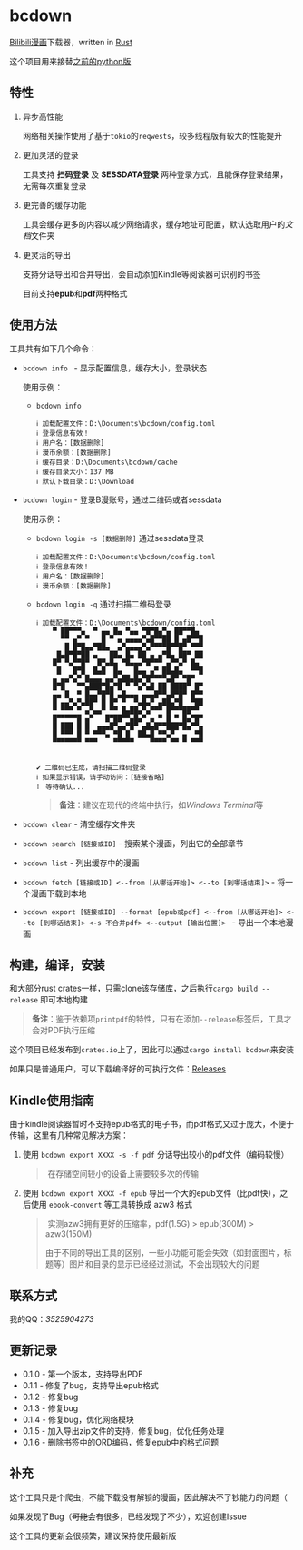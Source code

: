 # bcdown

[Bilibili漫画](manga.bilibili.com/)下载器，written in [Rust](rust-lang.org/)

这个项目用来接替[之前的python版](https://github.com/lihe07/bilibili-manga-downloader)

## 特性

1. 异步高性能

   网络相关操作使用了基于`tokio`的`reqwests`，较多线程版有较大的性能提升

2. 更加灵活的登录

   工具支持 **扫码登录** 及 **SESSDATA登录** 两种登录方式，且能保存登录结果，无需每次重复登录

3. 更完善的缓存功能

   工具会缓存更多的内容以减少网络请求，缓存地址可配置，默认选取用户的*文档*文件夹

4. 更灵活的导出

   支持分话导出和合并导出，会自动添加Kindle等阅读器可识别的书签
   
   目前支持**epub**和**pdf**两种格式

## 使用方法

工具共有如下几个命令：

- `bcdown info ` - 显示配置信息，缓存大小，登录状态

  使用示例：

  - `bcdown info`

    ```
    ℹ 加载配置文件：D:\Documents\bcdown/config.toml
    ℹ 登录信息有效！
    ℹ 用户名：[数据删除]
    ℹ 漫币余额：[数据删除]
    ℹ 缓存目录：D:\Documents\bcdown/cache
    ℹ 缓存目录大小：137 MB
    ℹ 默认下载目录：D:\Download
    ```

- `bcdown login`  - 登录B漫账号，通过二维码或者sessdata

  使用示例：

  - `bcdown login -s [数据删除]` 通过sessdata登录

    ```
    ℹ 加载配置文件：D:\Documents\bcdown/config.toml
    ℹ 登录信息有效！
    ℹ 用户名：[数据删除]
    ℹ 漫币余额：[数据删除]
    ```

  - `bcdown login -q` 通过扫描二维码登录

    ```
    ℹ 加载配置文件：D:\Documents\bcdown/config.toml
        ▀ ██▀▀▀▄  ▀ ▄▄ █▄ ▀▄▄ ▀█▀█▄▀▄ ██▀▀█▄
          ▀▀ ▄▀ ▀   █ ▀ ▄ ▄▄▄▄▀▄█▀▀██ █ ▄█▀▀█
           █ █▀█▄▄▀██▄  ▄▀▄▄▄▄▀▄▀▀▀▀█▀▀█▀ ▀▀▀
         █▄█▀█▀██ ▄   ██▄ █▄ ██ ▄ ▄▀█▄ ██▀ ██
        █▀ ▀▄▀▀█▀  █▀▄█▄ ▀█▄▄▄▀█▀▀▀ ▄▀▀▄▀ █▄
         █   █▀█  █▄█  █▄   █▄▄ ▄▀ ██▄█▄  ▀▀█
        ▄ ▄▄▀▄▀ █▄▄▄ ▄▄▀▄██▄█▄▀█▀▀▀▀▄█▀ ▀█▀
        █▀█   ▀▀▄███▀█▄▀█ ▀ ▀▄▀▄█ ██ ████▀ █▀
        ▄▄ █  ▀ █▄▄▀█▀█ ▄█▄▄▄ ▄▄▄█▀▀▄█▀█▀ █▀▀
        █ ▄▄▀▄▀▄██▀ █ █▀ ▀  ▀▄█▄▀ ▄██▄▀█  ▀██
        ▀ ▀▀▀ ▀ ▄▀▄▄▀ ▀▀ █▄██▄▀▄▀▀▀ █▀▀▀██▀▀
        █▀▀▀▀▀█ ▄▀   █▀██▀▀▄█▄▀ ▄ ▀ █ ▀ █▄▀█▀
        █ ███ █ █  ▄▄▄█▀▄▄▀█▀ ▄█▄█▀▀███▀█▄▀▀▄
        █ ▀▀▀ █ ▀ ▀▀▀▄ ▀█ █  ██▄█ ▀▀▄▀  ▄  ▀█
        ▀▀▀▀▀▀▀ ▀▀▀    ▀▀▀▀▀    ▀▀▀▀ ▀▀ ▀ ▀▀▀
    
    
    ✔ 二维码已生成，请扫描二维码登录
    ℹ 如果显示错误，请手动访问：[链接省略]
    ⠇ 等待确认...
    ```

    > **备注**：建议在现代的终端中执行，如*Windows Terminal*等

- `bcdown clear` - 清空缓存文件夹
- `bcdown search [链接或ID]` - 搜索某个漫画，列出它的全部章节
- `bcdown list` - 列出缓存中的漫画
- `bcdown fetch [链接或ID] <--from [从哪话开始]> <--to [到哪话结束]>` - 将一个漫画下载到本地
- `bcdown export [链接或ID] --format [epub或pdf] <--from [从哪话开始]> <--to [到哪话结束]> <-s 不合并pdf> <--output [输出位置]> `  - 导出一个本地漫画

## 构建，编译，安装

和大部分rust crates一样，只需clone该存储库，之后执行`cargo build --release` 即可本地构建

> **备注**：鉴于依赖项`printpdf`的特性，只有在添加`--release`标签后，工具才会对PDF执行压缩

这个项目已经发布到`crates.io`上了，因此可以通过`cargo install bcdown`来安装

如果只是普通用户，可以下载编译好的可执行文件：[Releases](https://github.com/lihe07/bilibili_comics_downloader/releases)

## Kindle使用指南

由于kindle阅读器暂时不支持epub格式的电子书，而pdf格式又过于庞大，不便于传输，这里有几种常见解决方案：

1. 使用 `bcdown export XXXX -s -f pdf` 分话导出较小的pdf文件（编码较慢）

   > ​	在存储空间较小的设备上需要较多次的传输

2. 使用 `bcdown export XXXX -f epub` 导出一个大的epub文件（比pdf快），之后使用 `ebook-convert` 等工具转换成 azw3 格式

   > ​	实测azw3拥有更好的压缩率，pdf(1.5G) > epub(300M) > azw3(150M)
   >
   > ​	由于不同的导出工具的区别，一些小功能可能会失效（如封面图片，标题等）图片和目录的显示已经经过测试，不会出现较大的问题

## 联系方式

我的QQ：*3525904273*

## 更新记录

- 0.1.0 - 第一个版本，支持导出PDF
- 0.1.1 - 修复了bug，支持导出epub格式
- 0.1.2 - 修复bug
- 0.1.3 - 修复bug
- 0.1.4 - 修复bug，优化网络模块
- 0.1.5 - 加入导出zip文件的支持，修复bug，优化任务处理
- 0.1.6 - 删除书签中的ORD编码，修复epub中的格式问题

## 补充

这个工具只是个爬虫，不能下载没有解锁的漫画，因此解决不了钞能力的问题（

如果发现了Bug（~~可能~~会有很多，已经发现了不少），欢迎创建Issue

这个工具的更新会很频繁，建议保持使用最新版